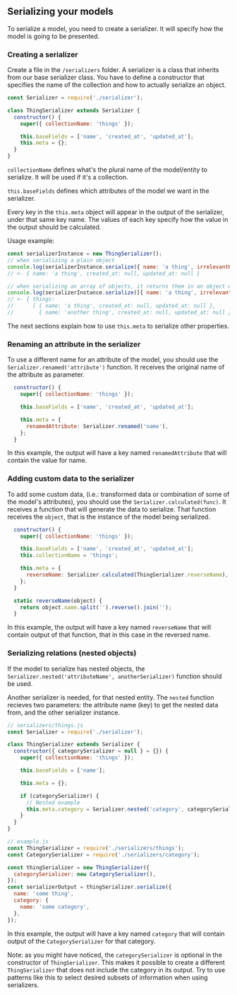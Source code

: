## Serializing your models
To serialize a model, you need to create a serializer. It will specify how the model is going to be presented.

### Creating a serializer
Create a file in the `/serializers` folder. A serializer is a class that inherits from our base serializer class.
You have to define a constructor that specifies the name of the collection and how to actually serialize an object.
```js
const Serializer = require('./serializer');

class ThingSerializer extends Serializer {
  constructor() {
    super({ collectionName: 'things' });

    this.baseFields = ['name', 'created_at', 'updated_at'];
    this.meta = {};
  }
}
```

`collectionName` defines what's the plural name of the model/entity to serialize. It will be used if it's a collection.

`this.baseFields` defines which attributes of the model we want in the serializer.

Every key in the `this.meta` object will appear in the output of the serializer, under that same key name. The values of each key specify how the value in the output should be calculated.

Usage example:
```js
const serializerInstance = new ThingSerializer();
// when serializing a plain object
console.log(serializerInstance.serialize({ name: 'a thing', irrelevantKey: true }));
// <- { name: 'a thing', created_at: null, updated_at: null }

// when serializing an array of objects, it returns them in an object with a `collectionName` key
console.log(serializerInstance.serialize([{ name: 'a thing', irrelevantKey: true }, { name: 'another thing' }]));
// <- { things:
//      [ { name: 'a thing', created_at: null, updated_at: null },
//        { name: 'another thing', created_at: null, updated_at: null } ] }
```

The next sections explain how to use `this.meta` to serialize other properties.

### Renaming an attribute in the serializer
To use a different name for an attribute of the model, you should use the `Serializer.renamed('attribute')` function.
It receives the original name of the attribute as parameter.
```js
  constructor() {
    super({ collectionName: 'things' });

    this.baseFields = ['name', 'created_at', 'updated_at'];

    this.meta = {
      renamedAttribute: Serializer.renamed('name'),
    };
  }
```
In this example, the output will have a key named `renamedAttribute` that will contain the value for name.

### Adding custom data to the serializer
To add some custom data, (i.e.: transformed data or combination of some of the model's attributes), you should use the
`Serializer.calculated(func)`. It receives a function that will generate the data to serialize. That function receives the `object`, that is the instance of the model being serialized.
```js
  constructor() {
    super({ collectionName: 'things' });

    this.baseFields = ['name', 'created_at', 'updated_at'];
    this.collectionName = 'things';

    this.meta = {
      reverseName: Serializer.calculated(ThingSerializer.reverseName),
    };
  }

  static reverseName(object) {
    return object.name.split('').reverse().join('');
  }
```
In this example, the output will have a key named `reverseName` that will contain output of that function, that in this case in the reversed name.

### Serializing relations (nested objects)
If the model to serialize has nested objects, the `Serializer.nested('attributeName', anotherSerializer)` function should be used.

Another serializer is needed, for that nested entity. The `nested` function recieves two parameters: the attribute name (key) to get the nested data from, and the other serializer instance.
```js
// serializers/things.js
const Serializer = require('./serializer');

class ThingSerializer extends Serializer {
  constructor({ categorySerializer = null } = {}) {
    super({ collectionName: 'things' });

    this.baseFields = ['name'];

    this.meta = {};

    if (categorySerializer) {
      // Nested example
      this.meta.category = Serializer.nested('category', categorySerializer);
    }
  }
}

// example.js
const ThingSerializer = require('./serializers/things');
const CategorySerializer = require('./serializers/category');

const thingSerializer = new ThingSerializer({
  categorySerializer: new CategorySerializer(),
});
const serializerOutput = thingSerializer.serialize({
  name: 'some thing',
  category: {
    name: 'some category',
  },
});
```
In this example, the output will have a key named `category` that will contain output of the `CategorySerializer` for that category.

Note: as you might have noticed, the `categorySerializer` is optional in the constructor of `ThingSerializer`. This makes  it possible to create a different `ThingSerializer` that does not include the category in its output. Try to use patterns like this to select desired subsets of information when using serializers.

